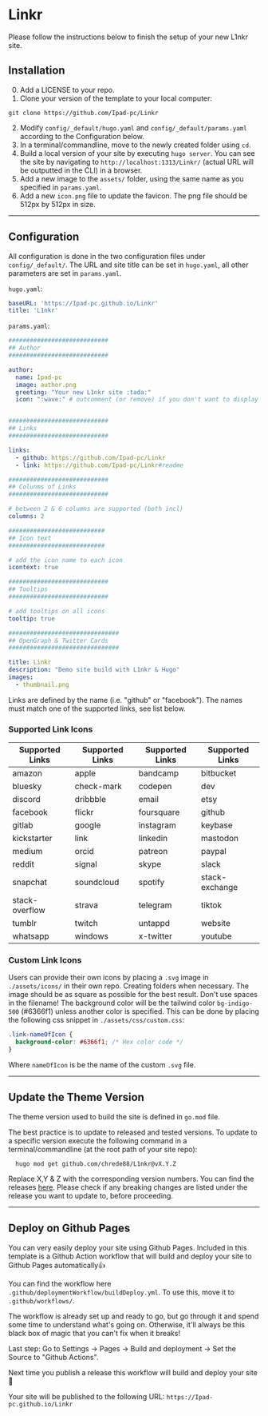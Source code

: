 # Linkr

Please follow the instructions below to finish the setup of your new L1nkr site.

## Installation

0) Add a LICENSE to your repo.
1) Clone your version of the template to your local computer:
```shell
git clone https://github.com/Ipad-pc/Linkr
```
2) Modify `config/_default/hugo.yaml` and `config/_default/params.yaml` according to the Configuration below.
3) In a terminal/commandline, move to the newly created folder using `cd`.
4) Build a local version of your site by executing `hugo server`. You can see the site by navigating to `http://localhost:1313/Linkr/`  (actual URL will be outputted in the CLI) in a browser.
5) Add a new image to the `assets/` folder, using the same name as you specified in `params.yaml`.
6) Add a new `icon.png` file to update the favicon. The png file should be 512px by 512px in size.

---

## Configuration

All configuration is done in the two configuration files under `config/_default/`. The URL and site title can be set in `hugo.yaml`, all other parameters are set in `params.yaml`.

`hugo.yaml`:
```yaml
baseURL: 'https://Ipad-pc.github.io/Linkr'
title: 'L1nkr'
```

`params.yaml`:
```yaml
############################
## Author
############################

author:
  name: Ipad-pc
  image: author.png
  greeting: "Your new L1nkr site :tada:"
  icon: ":wave:" # outcomment (or remove) if you don't want to display the emoji


############################
## Links
############################

links:
  - github: https://github.com/Ipad-pc/Linkr
  - link: https://github.com/Ipad-pc/Linkr#readme

############################
## Colunms of Links
############################

# between 2 & 6 columns are supported (both incl)
columns: 2

###########################
## Icon text
###########################

# add the icon name to each icon
icontext: true

############################
## Tooltips
############################

# add tooltips on all icons
tooltip: true

###############################
## OpenGraph & Twitter Cards
###############################

title: Linkr
description: "Demo site build with L1nkr & Hugo"
images:
  - thumbnail.png
```

Links are defined by the name (i.e. "github" or "facebook"). The names must match one of the supported links, see list below.

### Supported Link Icons
| **Supported Links** | **Supported Links** | **Supported Links** | **Supported Links** |
| --- | --- | --- | --- |
| amazon | apple | bandcamp | bitbucket | 
| bluesky | check-mark | codepen | dev |
| discord | dribbble | email | etsy |
| facebook | flickr | foursquare | github |
| gitlab | google | instagram | keybase |
| kickstarter | link | linkedin | mastodon |
| medium | orcid | patreon | paypal | pinterest |
| reddit | signal | skype | slack |
| snapchat | soundcloud | spotify | stack-exchange |
| stack-overflow | strava | telegram | tiktok |
| tumblr | twitch | untappd | website |
| whatsapp | windows | x-twitter | youtube |


### Custom Link Icons
Users can provide their own icons by placing a `.svg` image in `./assets/icons/` in their own repo. Creating folders when necessary. The image should be as square as possible for the best result. Don't use spaces in the filename!
The background color will be the tailwind color `bg-indigo-500` (#6366f1) unless another color is specified. This can be done by placing the following css snippet in `./assets/css/custom.css`:

```css
.link-nameOfIcon {
  background-color: #6366f1; /* Hex color code */
}
```
Where `nameOfIcon` is be the name of the custom `.svg` file.

---

## Update the Theme Version

The theme version used to build the site is defined in `go.mod` file.

The best practice is to update to released and tested versions. To update to a specific version execute the following command in a terminal/commandline (at the root path of your site repo):

```shell
  hugo mod get github.com/chrede88/L1nkr@vX.Y.Z
```
Replace X,Y & Z with the corresponding version numbers. You can find the releases [here](https://github.com/chrede88/L1nkr/releases). Please check if any breaking changes are listed under the release you want to update to, before proceeding.

---

## Deploy on Github Pages
You can very easily deploy your site using Github Pages. Included in this template is a Github Action workflow that will build and deploy your site to Github Pages automatically:+1:

You can find the workflow here `.github/deploymentWorkflow/buildDeploy.yml`. To use this, move it to `.github/workflows/`.

The workflow is already set up and ready to go, but go through it and spend some time to understand what's going on. Otherwise, it'll always be this black box of magic that you can't fix when it breaks!

Last step: Go to Settings -> Pages -> Build and deployment -> Set the Source to "Github Actions".

Next time you publish a release this workflow will build and deploy your site :tada:

Your site will be published to the following URL:
`https://Ipad-pc.github.io/Linkr`